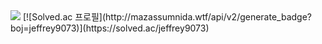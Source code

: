  <img src="https://img.shields.io/badge/Spring-6DB33F?style=flat&logo=Spring&logoColor=white"/>
[![Solved.ac
프로필](http://mazassumnida.wtf/api/v2/generate_badge?boj=jeffrey9073)](https://solved.ac/jeffrey9073)
